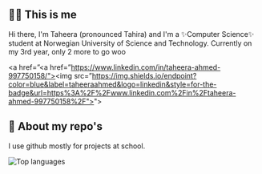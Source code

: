 ## 🙋🏽 This is me
Hi there, I'm Taheera (pronounced Tahira) and I'm a ✨Computer Science✨ student at Norwegian University of Science and Technology. Currently on my 3rd year, only 2 more to go woo

<a href=”<a href=”https://www.linkedin.com/in/taheera-ahmed-997750158/"><img src=”https://img.shields.io/endpoint?color=blue&label=taheeraahmed&logo=linkedin&style=for-the-badge&url=https%3A%2F%2Fwww.linkedin.com%2Fin%2Ftaheera-ahmed-997750158%2F"></a>"></a>

## 🌝 About my repo's
I use github mostly for projects at school.

![Top languages](https://github-readme-stats.vercel.app/api/top-langs/?username=taheeraahmed)
